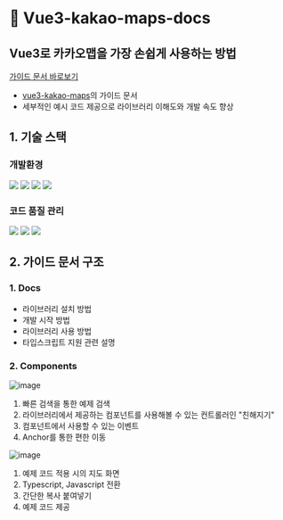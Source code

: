 # 📃 Vue3-kakao-maps-docs

## Vue3로 카카오맵을 가장 손쉽게 사용하는 방법
[가이드 문서 바로보기](https://vue3-kakao-maps-docs.vercel.app/)

- [vue3-kakao-maps](https://www.npmjs.com/package/vue3-kakao-maps)의 가이드 문서
- 세부적인 예시 코드 제공으로 라이브러리 이해도와 개발 속도 향상

## 1. 기술 스택
### 개발환경
<img src="https://img.shields.io/badge/nuxt.js-00DC82?style=for-the-badge&logo=nuxtdotjs&logoColor=white"> <img src="https://img.shields.io/badge/typescript-3178C6?style=for-the-badge&logo=typescript&logoColor=white"> 
<img src="https://img.shields.io/badge/javascript-F7DF1E?style=for-the-badge&logo=javascript&logoColor=white">
<img src="https://img.shields.io/badge/vercel-000000?style=for-the-badge&logo=vercel&logoColor=white">

### 코드 품질 관리
<img src="https://img.shields.io/badge/Eslint-4B32C3?style=for-the-badge&logo=eslint&logoColor=white"> <img src="https://img.shields.io/badge/Prettier-F7B93E?style=for-the-badge&logo=Prettier&logoColor=white"> <img src="https://img.shields.io/badge/husky-00AFF0?style=for-the-badge&logo=husky&logoColor=white">


## 2. 가이드 문서 구조
### 1. Docs
- 라이브러리 설치 방법
- 개발 시작 방법
- 라이브러리 사용 방법
- 타입스크립트 지원 관련 설명


### 2. Components
![image](https://github.com/beautiful-source/vue3-kakao-maps-docs/assets/48993188/bdcc5958-791f-46ea-aead-f437b4a8792c)

1. 빠른 검색을 통한 예제 검색
2. 라이브러리에서 제공하는 컴포넌트를 사용해볼 수 있는 컨트롤러인 "친해지기"
3. 컴포넌트에서 사용할 수 있는 이벤트
4. Anchor를 통한 편한 이동

![image](https://github.com/beautiful-source/vue3-kakao-maps-docs/assets/48993188/4a5b60b6-1333-4494-9e21-f876ebb6d0ac)


1. 예제 코드 적용 시의 지도 화면
2. Typescript, Javascript 전환
3. 간단한 복사 붙여넣기
4. 예제 코드 제공
